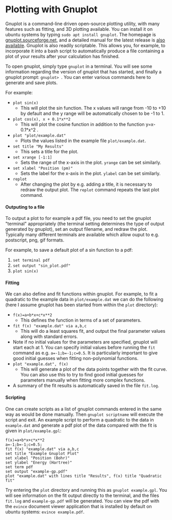 Plotting with Gnuplot
=====================

Gnuplot is a command-line driven open-source plotting utility, with many
features such as fitting, and 3D plotting available. You can install it on
ubuntu systems by typing `sudo apt install gnuplot`. The homepage is
[gnuplot.sourceforge.net](http://gnuplot.sourceforge.net), and a detailed
manual for the latest release is [also
available](http://gnuplot.sourceforge.net/docs_5.0/gnuplot.pdf). Gnuplot is
also readily scriptable. This allows you, for example, to incorporate it into a
bash script to automatically produce a file containing a plot of your results
after your calculation has finished.

To open gnuplot, simply type `gnuplot` in a terminal. You will see some
information regarding the version of gnuplot that has started, and finally a
gnuplot prompt: `gnuplot> `. You can enter various commands here to generate
and save plots.

For example:
- `plot sin(x)`
    - This will plot the sin function. The x values will range from -10 to +10
      by default and the y range will be automatically chosen to be -1 to 1.
- `plot cos(x), x + 0.1*x**2`
    - This will plot the cosine function in addition to the function
      y=x-0.1*x^2 .
- `plot "plot/example.dat"`
    - Plots the values listed in the example file `plot/example.dat`.
- `set title "My Results"`
    - This sets a title for the plot.
- `set xrange [-1:1]`
    - Sets the range of the x-axis in the plot. `yrange` can be set similarly.
- `set xlabel "Position (pm)"`
    - Sets the label for the x-axis in the plot. `ylabel` can be set similarly.
- `replot`
    - After changing the plot by e.g. adding a title, it is necessary to redraw
      the output plot. The `replot` command repeats the last plot command.

#### Outputing to a file

To output a plot to for example a pdf file, you need to set the gnuplot
"terminal" appropriately (the terminal setting determines the type of output
generated by gnuplot), set an output filename, and redraw the plot. Typically
many different terminals are available which allow ouput to e.g. postscript,
png, gif formats.

For example, to save a default plot of a sin function to a pdf:

1. `set terminal pdf`
2. `set output "sin_plot.pdf"`
3. `plot sin(x)`

#### Fitting

We can also define and fit functions within gnuplot. For example, to fit a
quadratic to the example data in `plot/example.dat` we can do the following
(here I assume gnuplot has been started from within the `plot` directory):

- `f(x)=a+b*x+c*x**2`
    - This defines the function in terms of a set of parameters.
- `fit f(x) "example.dat" via a,b,c`
    - This will do a least squares fit, and output the final parameter values
      along with standard errors.
- Note if no initial values for the parameters are specified, gnuplot will
  start each at 1. You can specify initial values before running the `fit`
  command as e.g. `a=-1;b=-1;c=0.5`. It is particularly important to give good
  initial guesses when fitting non-polynomial functions.
- `plot "example.dat", f(x)`
    - This will generate a plot of the data points together with the fit curve.
      You can also use this to try to find good initial guesses for parameters
      manually when fitting more complex functions.
- A summary of the fit results is automatically saved in the file `fit.log`.

#### Scripting

One can create scripts as a list of gnuplot commands entered in the same way as
would be done manually. Then `gnuplot scriptname` will execute the script and
exit. An example script to perform a quadratic to the data in `example.dat` and
generate a pdf plot of the data compared with the fit is given in
`plot/example.gpl`:

```
f(x)=a+b*x+c*x**2
a=-1;b=-1;c=0.5;
fit f(x) "example.dat" via a,b,c
set title "Example Gnuplot Plot"
set xlabel "Position (Bohr)"
set ylabel "Energy (Hartree)"
set term pdf
set output "example-gp.pdf"
plot "example.dat" with lines title "Results", f(x) title "Quadratic fit"
```

Try entering the `plot` directory and running this as `gnuplot example.gpl`.
You will see information on the fit output directly to the terminal, and the
files `fit.log` and `example-gp.pdf` will be generated. You can view the pdf
with the `evince` document viewer application that is installed by default on
ubuntu systems: `evince example.pdf`.
